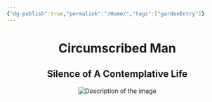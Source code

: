 ```yaml
---
{"dg-publish":true,"permalink":"/Home/","tags":["gardenEntry"]}
---
```


<div style="text-align: center;">
    <h1>Circumscribed Man</h1>
    <h2>Silence of A Contemplative Life</h2>
    <img src="https://i.imgur.com/c6UQ6gN.jpg?maxwidth=520&shape=thumb&fidelity=high" alt="Description of the image" style="max-width: 100%; height: auto;">
</div>



